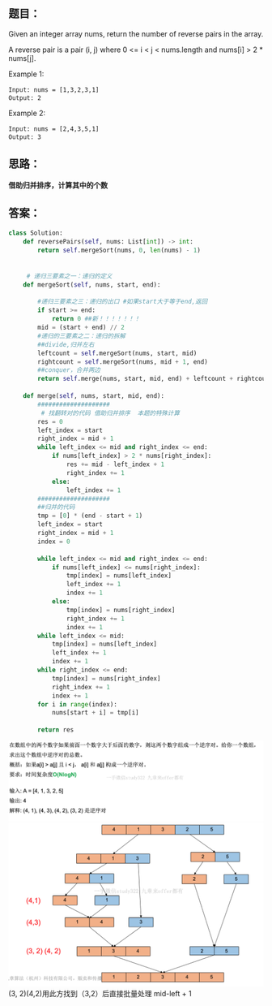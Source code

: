 ## 题目：
Given an integer array nums, return the number of reverse pairs in the array.

A reverse pair is a pair (i, j) where 0 <= i < j < nums.length and nums[i] > 2 * nums[j].

Example 1:
```
Input: nums = [1,3,2,3,1]
Output: 2
```
Example 2:
```
Input: nums = [2,4,3,5,1]
Output: 3
```
## 思路：
**借助归并排序，计算其中的个数**

## 答案：

```python
class Solution:
    def reversePairs(self, nums: List[int]) -> int:
        return self.mergeSort(nums, 0, len(nums) - 1)
    
        
     # 递归三要素之一：递归的定义
    def mergeSort(self, nums, start, end):

        #递归三要素之三：递归的出口 #如果start大于等于end,返回
        if start >= end:
            return 0 ##新！！！！！！！
        mid = (start + end) // 2
        #递归的三要素之二：递归的拆解
        ##divide,归并左右
        leftcount = self.mergeSort(nums, start, mid)
        rightcount = self.mergeSort(nums, mid + 1, end)
        ##conquer，合并两边
        return self.merge(nums, start, mid, end) + leftcount + rightcount #新！！！！！！！！！

    def merge(self, nums, start, mid, end):
        ####################
         # 找翻转对的代码 借助归并排序  本题的特殊计算
        res = 0
        left_index = start
        right_index = mid + 1
        while left_index <= mid and right_index <= end:
            if nums[left_index] > 2 * nums[right_index]:
                res += mid - left_index + 1
                right_index += 1
            else:
                left_index += 1
        ####################        
        ##归并的代码
        tmp = [0] * (end - start + 1)
        left_index = start
        right_index = mid + 1
        index = 0
        
        while left_index <= mid and right_index <= end:
            if nums[left_index] <= nums[right_index]:
                tmp[index] = nums[left_index]
                left_index += 1
                index += 1
            else:
                tmp[index] = nums[right_index]
                right_index += 1
                index += 1
        while left_index <= mid:
            tmp[index] = nums[left_index]
            left_index += 1
            index += 1
        while right_index <= end:
            tmp[index] = nums[right_index]
            right_index += 1
            index += 1
        for i in range(index):
            nums[start + i] = tmp[i]
            
        return res

```

![p](https://github.com/SSRRBB/Leetcode/blob/main/Images/36.png)
![p](https://github.com/SSRRBB/Leetcode/blob/main/Images/37.png)
(3, 2)(4,2)用此方找到（3,2）后直接批量处理 mid-left + 1
